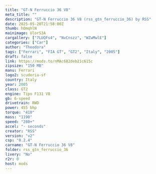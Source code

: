 ```yaml
---
title: "GT-N Ferruccio 36 V8"
meta_title: ""
description: "GT-N Ferruccio 36 V8 (rss_gtn_ferruccio_36) by RSS"
date: 2025-05-20T21:58:00Z
thumb: hOmqhlN
mainimage: UlorS3A
cargallery: ["7LUQFs4", "NvCnszz", "WZwMwlE"]
categories: ["Car"]
author: "Theodora"
tags: ["Ferrari", "FIA GT", "GT2", "Italy", "2005"]
draft: false
link: https://mods.to/nMAc682deb21c615c
zipsize: "150 MB"
manu: Ferrari
logo2: scuderia-sf
country: Italy
year: 2005
class: GT2
engine: Tipo F131 V8
gb: 6-speed
drivetrain: RWD
power: 455 bhp 
torque: "410"
mass: "1190"
speed: "280+"
accel: "- seconds"
creator: "RSS"
version: "v2"
csp: "0.2.4"
carname: "GT-N Ferruccio 36 V8"
folder: rss_gtn_ferruccio_36
livery: "No"
r2r: 0
host: mods
---
```

